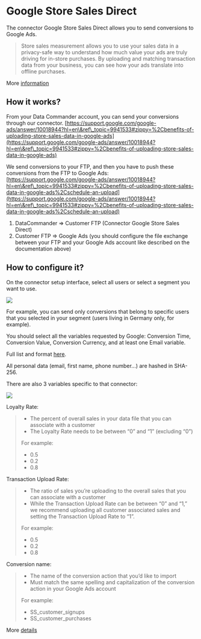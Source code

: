 # Google Store Sales Direct

The connector Google Store Sales Direct allows you to send conversions to Google Ads.

> Store sales measurement allows you to use your sales data in a privacy-safe way to understand how much value your ads are truly driving for in-store purchases. By uploading and matching transaction data from your business, you can see how your ads translate into offline purchases.

More [information](https://support.google.com/google-ads/topic/9941533?hl=en\&ref\_topic=7280668)

## How it works? <a href="#how-it-works" id="how-it-works"></a>

From your Data Commander account, you can send your conversions through our connector. [https://support.google.com/google-ads/answer/10018944?hl=en\&ref\_topic=9941533#zippy=%2Cbenefits-of-uploading-store-sales-data-in-google-ads](https://support.google.com/google-ads/answer/10018944?hl=en\&ref\_topic=9941533#zippy=%2Cbenefits-of-uploading-store-sales-data-in-google-ads)​

We send conversions to your FTP, and then you have to push these conversions from the FTP to Google Ads: [https://support.google.com/google-ads/answer/10018944?hl=en\&ref\_topic=9941533#zippy=%2Cbenefits-of-uploading-store-sales-data-in-google-ads%2Cschedule-an-upload](https://support.google.com/google-ads/answer/10018944?hl=en\&ref\_topic=9941533#zippy=%2Cbenefits-of-uploading-store-sales-data-in-google-ads%2Cschedule-an-upload)​

1. DataCommander ⇒ Customer FTP (Connector Google Store Sales Direct)
2. Customer FTP ⇒ Google Ads (you should configure the file exchange between your FTP and your Google Ads account like described on the documentation above)

## How to configure it? <a href="#how-to-configure-it" id="how-to-configure-it"></a>

On the connector setup interface, select all users or select a segment you want to use.

![](https://2406699966-files.gitbook.io/\~/files/v0/b/gitbook-legacy-files/o/assets%2F-LlBEwG5kQoxsckaoAZh%2F-Me4KyQWoYQhMjxapjIB%2F-Me4Mako0T6E6i4cQ-zK%2FCapture%20d%E2%80%99e%CC%81cran%202021-07-08%20a%CC%80%2011.06.09.png?alt=media\&token=403092d6-d617-40b0-8d55-52dbb492c651)

For example, you can send only conversions that belong to specific users that you selected in your segment (users living in Germany only, for example).

You should select all the variables requested by Google: Conversion Time, Conversion Value, Conversion Currency, and at least one Email variable.

Full list and format [here](https://support.google.com/google-ads/answer/10018336?hl=en\&ref\_topic=9941533).

All personal data (email, first name, phone number...) are hashed in SHA-256.

There are also 3 variables specific to that connector:

![](https://2406699966-files.gitbook.io/\~/files/v0/b/gitbook-legacy-files/o/assets%2F-LlBEwG5kQoxsckaoAZh%2F-MSCL73NkWthMtspFqmO%2F-MSCREDvU2rLpCWkOryT%2FCapture%20d%E2%80%99e%CC%81cran%202021-01-29%20a%CC%80%2010.19.21.png?alt=media\&token=00d50ef9-f2cd-4569-b8f7-09be3b4adc0b)

Loyalty Rate:

> * The percent of overall sales in your data file that you can associate with a customer
> * The Loyalty Rate needs to be between “0” and “1” (excluding “0”)
>
> For example:
>
> * 0.5
> * 0.2
> * 0.8

Transaction Upload Rate:

> * The ratio of sales you’re uploading to the overall sales that you can associate with a customer
> * While the Transaction Upload Rate can be between “0” and “1,” we recommend uploading all customer associated sales and setting the Transaction Upload Rate to “1”.
>
> For example:
>
> * 0.5
> * 0.2
> * 0.8

Conversion name:

> * The name of the conversion action that you’d like to import
> * Must match the same spelling and capitalization of the conversion action in your Google Ads account
>
> For example:
>
> * SS\_customer\_signups
> * SS\_customer\_purchases

More [details](https://support.google.com/google-ads/answer/10018336?hl=en\&ref\_topic=9941533#)

